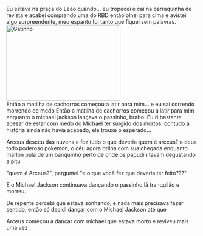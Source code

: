 Eu estava na praça do Leão quando... eu tropecei e caí na barraquinha de revista e acabei comprando uma do RBD então olhei para cima e avistei algo surpreendente, meu espanto foi tanto que fiquei sem palavras. 
<img src="https://media1.tenor.com/m/KLKh-Cl5O88AAAAd/gato-asombrado.gif" alt="Gatinho" width="300" height="200">
</br>
Então a matilha de cachorros começou a latir para mim...
e eu sai correndo morrendo de medo
Então a matilha de cachorros começou a latir para mim enquanto o michael jackson lançava o passinho, brabo.
Eu ri bastante apesar de estar com medo do Michael ter surgido dos mortos.
contudo a história ainda não havia acabado, ele trouxe o esperado...


Arceus desceu das nuvens
e fez tudo o que deveria
quem é arceus?
o deus todo poderoso pokemon, o céu agora brilha com sua chegada enquanto marlon pula de um banquinho perto de onde os papudin tavam degustando a pitu

"quem é Arceus?", perguntei "e o que você fez que deveria ter feito???"

E o Michael Jackson continuava dançando o passinho lá tranquilão e morreu.

De repente percebi que estava sonhando, e nada mais precisava fazer sentido, então só decidi dançar com o Michael Jackson até que


Arceus começou a dançar com michael que estava morto e reviveu mais uma vez


